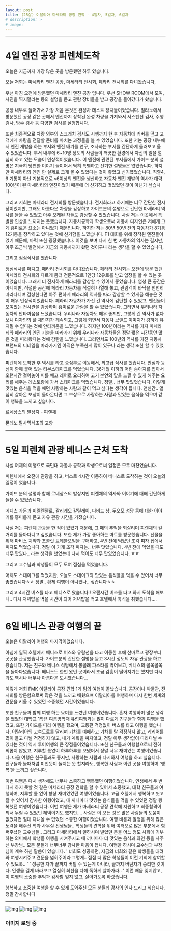 ```yaml
---
layout: post
title: (25살) 이탈리아 마세라티 공장 견학 - 4일차, 5일차, 6일차
# description: >
# image: 
---
```

***
# 4일 엔진 공장 피렌체도착

오늘은 지금까지 가장 많은 곳을 방문했던 하루 였습니다. 

오늘 저희는 마세라티 엔진 공장, 마세라티 전시회, 페라리 전시회를 다녀왔습니다, 

우선 아침 오전에 방문했던 마세라티 엔진 공장 입니다.
우선 SHOW ROOM에서 모여, 사진을 찍지말라는 등의 설명을 듣고
관람 장비들을 받고 공장을 들어갔다가 왔습니다. 

공장 내부로 들어가서 가장 처음 본것은 완성차 테스트 장치들이었습니다. 
밀라노에서 방문했던 공장 같은 곳에서 엔진까지 장착된 완성 차량을 가져와서
서스펜션 검사, 주행 검사, 방수 검사 등 다양한 검사를 실행합니다. 

또한 최종적으로 차량 외부의 스크래치 검사도 시행까지 한 후 자동차에 커버를 덮고 
고객에게 차량을 전달할 준비를 마치는 과정들을 볼 수 있었습니다. 
또한 저는 공장 내부에서 엔진 개발을 하는 부서와 엔진 배기를 연구, 조사하는 부서를 간단하게
둘러보고 올 수 있었습니다. 부서 내부에 6~10명 정도의 사람들이 깨끗한 환경에서 자신의 일을
열심히 하고 있는 모습이 인상적이었습니다. 이 엔진에 관련된 부서들에서 가이드 분의 설명은
지극히 당연한 이야기 들이어서 딱히 특별하고 신기한 설명들은 없었습니다. 하지만 마세라티의 엔진 만
실제로 크게 볼 수 있었다는 것이 좋았고 신기헀었습니다. 직렬4, 6 기통이 아닌 기본적으로 v6이상의 엔진을
생산하고 자동차 엔진 개발의 역사가 대략 100년이 된 마세라티의 엔진이었기 때문에 더 신기하고 멋있었던 것이 아닌가 싶습니다. 

그리고 저희는 마세라티 전시회를 방문했습니다. 
전시회라고 하기에는 너무 간단한 전시장이었지만, 그래도 아름다운 차량을 감상하고
가이드분의 설명으로 간단한 마세라티 역사를 들을 수 있었고 아주 오래된 차들도 감상할 수 있었습니다.
사실 저는 이곳에서 특별한 인상을 느끼지는 못했습니다. 자동차공학과 학생으로써 자동차 디자인은
저에게 크게 흥미로운 요소는 아니었기 때문입니다. 하지만 저는 80년 50년 전의 자동차가 8기통 12기통을
장착하고 있다는 것에 신기함을 느꼈습니다. F1 대회를 위해 장착된 엔진들이었기 때문에, 마력 또한 
굉장했습니다. 이것을 보며 다시 한 번 자동차의 역사는 길지만, 아주 조금씩 발전해서 지금의 자동차까지 왔던 것이구나
라는 생각을 할 수 있었습니다,    

그리고 점심식사를 했습니다

정심식사를 마치고, 페라리 전시회를 다녀왔습니다. 
페라리 전시회는 오전에 방문 했던 마세라티 전시회와 다르게 좀더 전문적으로 
1인당 12유로를 받고 입장을 할 수 있는 곳이었습니다. 그래서 더 진지하게 페라리를 감상할 수 있어서 좋았습니다. 
엄청 큰 공간은 아니지만, 적절한 공간에 페라리 자동차를 적절히 나열해 놓고, 관람객이 바닥을 천천히 따라다니며
감상한다면 아주 편하게 페라리의 역사를 따라 감상할 수 있게끔 해놓은 것이 매우 인상적이었습니다. 
페라리 자동차가 가진 긴 역사에 감탄할 수 있었고, 엔진들이 모여있는 전시관을 감상하며 흥미로운 관람을 할 수 있었습니다.
그러면서 우리나라 자동차의 안타까움을 느꼈습니다. 우리나라 자동차도 매우 좋지만, 그렇게 긴 역사가 없다보니
디자인의 풀 체인지가 계속되고, 그렇게 되면서 자동차 브랜드 이미지가 강하게 유지될 수 없다는 것에 안타까움을 느꼈습니다. 
하지만 100년이라는 역사를 가지 마세라티와 페라리의 엔진 기술을 따라가기 위해 우리나라 자동차들은 정말 짧은 시간동안 
많은 것을 따라왔다는 것에 감탄을 느꼈습니다. 그러면서도 100년의 역사를 가진 자동차 브랜드의 디테일을 따라가기엔
아직은 부족한게 많이 있구나 라는 생각 또한 할 수 있었습니다. 

피렌체에 도착한 후 택시를 타고 중심부로 이동해서, 최고급 삭사를 했습니다. 
안심과 등심이 함께 붙어 있는 티본스테이크를 먹었습니다. 36개월 이하의 어린 송아지를 잡아서
오랜시간 걸어놓아 피를 빼고 레어로 요리하여 고기 본연의 맛을 느낄 수 있게 해주는 요리를 
해주는 레스토랑에 가서 스테이크를 먹었습니다. 정말.. 너무 맛있엇습니다.
이렇게 맛있는 음식을 먹을 때면 사랑하는 사람과 같이 먹고 싶다는 생각이 듭니다. 
언젠간.. 열심히 살아온 보상이 돌아온다면 그 보상으로 사랑하는 사람과 맛있는 음식을 먹으며 같이 행복을 느끼고 싶습니다.


르네상스의 발상지 - 피렌체

몬테노 말사믹식초의 고향



***

#  5일 피렌체 관광 베니스 근처 도착

사실 어제의 여행으로 국민대 자동차 공학과 학생으로써 일정은 모두 마쳤었습니다.

피렌체에서 오전에 관광을 하고, 버스로 4시간 이동하여 베니스로 도착하는 것이 오늘의 일정이 었습니다.

가이드 분의 설명과 함께 르네상스의 발상지인 피렌체의 역사와 이야기에 대해 간단하게 들을 수 있었습니다.

메디스 가문과 미켈렌젤로, 갈리레오 갈릴레이, 다비드 상, 두오모 성당 등에 대한 이야기를 흥미롭게 듣고
자유 관광 시간을 가졌습니다. 

사실 저는 피렌체 관광을 한 적이 있었기 때문에, 그 때의 추억을 되살리며 피렌체의 길거리를
돌아다니고 싶었습니다. 또한 제가 가장 좋아하는 마트를 방문했습니다. 선물을 위해 마비스 치약과
초콜릿 트레블오일을 구매하고, 4년 전에 먹었던 조각 피자 집에서 피자도 먹었습니다. 
정말 이 가게 조각 피자는.. 너무 맛있습니다. 4년 전에 먹었을 때도 너무 맛있다.. 라는 생각을 했었는데
다시 먹어도 너무 맛있었습니다. ㅎㅎ

그리고 교수님과 학생들이 모두 모여 점심을 먹었습니다.

어제도 스테이크를 먹었지만, 오늘도 스테이크와 맛있는 음식들을 먹을 수 있어서 너무 좋았습니다ㅎㅎ
정말.. 황제 여행이 아니었나.. 싶습니다ㅎㅎ

그리고 4시간 버스를 타고 베니스로 왔습니다!! 
오랜시간 버스를 타고 와서 도착을 해보니.. 다시 저녁밥을 먹을 시간이 되어 저녁밥을 먹고
호텔에서 휴식을 취했습니다....

***

# 6일 베니스 관광 여행의 끝

오늘은 이탈리아 여행의 마지막이었습니다.

아침에 일찍 호텔에서 베니스로 버스와 유람선을 타고 이동한 후에
산마르코 광장부터 곳곳을 관광했습니다. 가이드분의 간단한 설명을 듣고
 3시간 정도의 자유 관광을 하고 왔습니다. 
저는 친구와 베니스 식당에서 봉골래 파스타를 먹어보고, 베니스의 골목골목을
돌아다녔습니다. 베니스도 한번 왔던 곳이라서 조금 감흥이 떨어지기는 했지만
다시봐도 역시나 너무나 아름다운 도시였습니다...

이렇게 저희 FMK 이탈리아 공장 견학 1기 팀의 여행이 끝났습니다.
공장이나 박물관, 전시회를 방문함으로써 많은 것을 느끼고 배웠으며
이탈리아를 여행하며 다시 한번 세계의 견문을 키울 수 있었던 소중했던 시간이었습니다.

또한 친구들과 함께 여행 하는 묘미를 느꼈던 여행이었습니다.
혼자 여행하며 많은 생각을 했었던 대학교 1학년 여름방학때 유럽여행과는 많이 다르게
친구들과 함께 여행을 했었고, 또한 가이드를 따라 여행을 했으며, 교통편 걱정없이 버스를 타고 여행을 했습니다.
이탈리아의 고속도로를 달리며 기차를 예매하고 기차를 탈 걱정하지 않고, 케리어를 많이 들고 다닐 걱정하지 않고,
내가 계획을 짜지않고, 정말 아무 생각없이 따라다닐 수 있다는 것이 역시 투어여행의 큰 장점들이었습니다.
또한 친구들과 여행함으로써 전혀 외롭지 않았고, 지루할 틈없이 하루하루를 보냈어서 정말 너무 재미있는 여행이었습니다.
다음 여행은 친구들과도 좋지만, 사랑하는 사람과 다시와서 여행을 하고 싶습니다. 친구들과 놀때처럼 미친듯이
놀지는 못 할지라도, 행복한 사람과 이런 곳을 여행하며 '행복'을 느끼고 싶습니다.


이번 여행은 다시 생각해도 너무나 소중하고 행복했던 여행이었습니다.
인생에서 두 번 다시 하지 못할 것 같은 마세라티 공장 견학을 할 수 있어서 소중했고,
대학 친구들과 여행하며, 지루할 틈 없이 항상 재미있었던 여행이었습니다. 
고급 호텔에서 행복하고 씻고 잘 수 있어서 감사한 여행이었고, 매 끼니마다 맛있는 음식들을
먹을 수 있었던 정말 행복했던 여행이었습니다.
이번 여행은 제가 마세라티 공장 견학에 지원하고 최종합격이 되서 누릴 수 있었던 혜택이기도 했지만....
사실은 이 모든 것은 많은 사람들의 도움이 없었다면 절대 다녀올 수 없었던 소중한 여행이었습니다. 
여행 비용과 일정을 위해 많은 노력을 해주신 학과 사무실 선생님들.. 
학생들의 견학을 위해 여러모로 많은 부분에서 힘써주셨던 교수님들..
그리고 마세라티에서 일하시며 벌었던 돈을 어느 정도 사회에 기부하는 의미에서
학생들 여행을 시켜주시고 매 끼니마다 더 맛있는 음식과 와인 등을 사주신 부장님..
모든 분들게 너무너무 감사한 마음이 듭니다.
여행을 하시며 교수님과 부장님이 계속 하신 말씀이 있습니다. 
' 너희도 성공하면, 지금의 너희와 같은 학생들을 대려와 여행시켜주고 견문을 넓혀주어라
그렇게.. 점점 더 많은 학생들이 이런 기회에 참여할 수 있도록.. ' 
' 성공한 자가 끝까지 버틸 수 있는게 아니라, 끝까지 버틴자가 승리한 것이다. 인생을 길게 바라보고
열심히 최선을 다해 독하게 살아가라.. '
이런 배움 잊지않고, 이 여행의 소중한 추억과 감사함 잊지 않고, 살아가도록 하겠습니다.

행복하고 소중한 여행을 할 수 있게 도와주신 모든 분들께 감사의 인사 드리고 싶습니다. 정말 감사합니다

***




![img](https://github.com/junha1125/Imgaes_For_GitBlog/blob/master/2020-04-16/mase_7.jpg?raw=true)
![img](https://github.com/junha1125/Imgaes_For_GitBlog/blob/master/2020-04-16/mase_8.jpg?raw=true)
![img](https://github.com/junha1125/Imgaes_For_GitBlog/blob/master/2020-04-16/mase_9.jpg?raw=true)

### 이미지 로딩 중